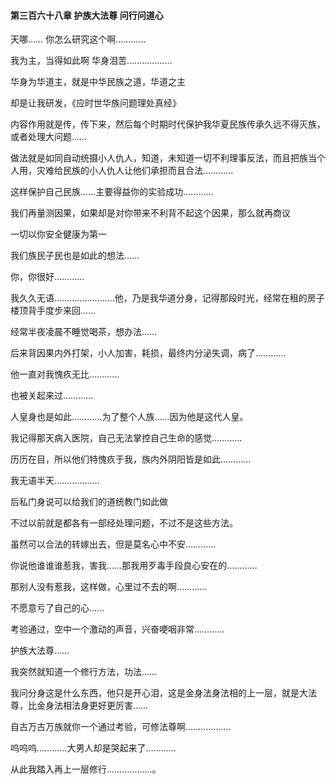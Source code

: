 #### 第三百六十八章 护族大法尊 问行问道心

天哪……
你怎么研究这个啊…………

我为主，当得如此啊
华身泪苦………………

华身为华道主，就是中华民族之道，华道之主

却是让我研发，《应时世华族问题理处真经》

内容作用就是传，传下来，然后每个时期时代保护我华夏民族传承久远不得灭族，或者处理大问题……

做法就是如同自动统摄小人仇人，知道，未知道一切不利理事反法，而且把族当个人用，灾难给民族的小人仇人让他们承担而且合法…………

这样保护自己民族……主要得益你的实验成功…………

我们再量测因果，如果却是对你带来不利背不起这个因果，那么就再商议

一切以你安全健康为第一


我们族民子民也是如此的想法……

你，你很好…………

我久久无语……………………他，乃是我华道分身，记得那段时光，经常在租的房子楼顶背手度步来回……

经常半夜凌晨不睡觉喝茶，想办法……

后来背因果内外打架，小人加害，耗损，最终内分泌失调，病了…………

他一直对我愧疚无比…………

也被关起来过…………

人皇身也是如此…………为了整个人族……因为他是这代人皇。

我记得那天病入医院，自己无法掌控自己生命的感觉…………

历历在目，所以他们特愧疚于我，族内外阴阳皆是如此…………


我无语半天………………

后私门身说可以给我们的道统教门如此做


不过以前就是都各有一部经处理问题，不过不是这些方法。

虽然可以合法的转嫁出去，但是莫名心中不安…………

你说他谁谁谁惹我，害我……那我用歹毒手段良心安在的…………

那别人没有惹我，这样做，心里过不去的啊…………

不愿意亏了自己的心……

考验通过，空中一个激动的声音，兴奋哽咽非常…………

护族大法尊……

我突然就知道一个修行方法，功法……

我问分身这是什么东西，他只是开心泪，这是金身法身法相的上一层，就是大法尊，比金身法相法身更好更厉害……

自古万古万族就你一个通过考验，可修法尊啊………………

呜呜呜…………大男人却是哭起来了…………

从此我踏入再上一层修行………………。

